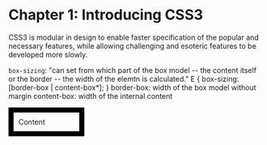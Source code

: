 # Chapter 1: Introducing CSS3 #

CSS3 is modular in design to enable faster specification of the popular and necessary features, while allowing challenging and esoteric features to be developed more slowly.

`box-sizing`: "can set from which part of the box model -- the content itself or the border -- the width of the elemtn is calculated."
	E { box-sizing: [border-box | content-box*]; }
		border-box: width of the box model without margin
		content-box: width of the internal content

<style>
div.box-sizing {
	border: 10px solid black;
	box-sizing: border-box;
	padding: 10px;
	width: 150px;
}
</style>

<div class='box-sizing'>Content</div>
